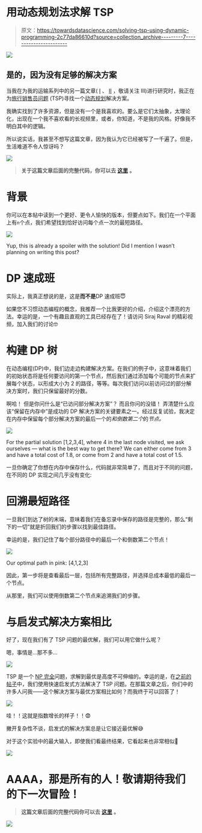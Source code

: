# 用动态规划法求解 TSP

> 原文：<https://towardsdatascience.com/solving-tsp-using-dynamic-programming-2c77da86610d?source=collection_archive---------7----------------------->

![](img/cbe7f41e67b62e0e549f6c1b25c9c69e.png)

## 是的，因为没有足够的解决方案

当我在为我的运输系列中的另一篇文章( [I](https://medium.com/hackernoon/yats-yet-another-tsp-solution-6a71aeabe1f8) 、 [II](/bounded-clustering-7ac02128c893) ，敬请关注 III)进行研究时，我正在为[旅行销售员问题](https://en.wikipedia.org/wiki/Travelling_salesman_problem) (TSP)寻找一个[动态规划](https://en.wikipedia.org/wiki/Dynamic_programming)解决方案。

我确实找到了许多资源，但是没有一个是我喜欢的。要么是它们太抽象，太理论化，出现在一个我不喜欢看的长视频里，或者，你知道，不是我的风格。好像我不明白其中的逻辑。

所以说实话，我甚至不想写这篇文章，因为我认为它已经被写了一千遍了。但是，生活难道不令人惊讶吗？

![](img/1a2b02fb249a0857536248b026e290bc.png)

> **关于这篇文章后面的完整代码，你可以去** [**这里**](https://github.com/DalyaG/CodeSnippetsForPosterity/tree/master/SolvingTSPUsingDynamicProgramming) **。**

# 背景

你可以在本帖中读到一个更好、更令人愉快的版本，但要点如下。我们在一个平面上有`n`个点，我们希望找到恰好访问每个点一次的最短路径。

![](img/58bdf2b9430650ed47d8ce49635a77e9.png)

Yup, this is already a spoiler with the solution! Did I mention I wasn’t planning on writing this post?

# DP 速成班

实际上，我真正想说的是，这是**而不是**DP 速成班😇

如果您不习惯动态编程的概念，我推荐一个比我更好的介绍，介绍这个漂亮的方法。幸运的是，一个有趣且直观的工具已经存在了！请访问 Siraj Raval 的精彩视频，加入我们的讨论🤓

# 构建 DP 树

在动态编程(DP)中，我们边走边构建解决方案。在我们的例子中，这意味着我们的初始状态将是任何要访问的第一个节点，然后我们通过添加每个可能的节点来扩展每个状态，以形成大小为 2 的路径，等等。每次我们访问以前访问过的部分解决方案时，我们只保留最好的分数。

啊哈！
但是你问什么是“已访问部分解决方案”？
而且你问的没错！
弄清楚什么应该“保留在内存中”是成功的 DP 解决方案的关键要素之一。经过反复试验，我决定在内存中保留每个部分解决方案的最后一个的*和倒数第二个*的*节点。*

![](img/1acbab149586f5dd70f42ad4cd66ec97.png)

For the partial solution [1,2,3,4], where 4 in the last node visited, we ask ourselves — what is the best way to get there? We can either come from 3 and have a total cost of 1.8, or come from 2 and have a total cost of 1.5.

一旦你确定了你想在内存中保存什么，代码就非常简单了，而且对于不同的问题，在不同的 DP 实现之间几乎没有变化:

# 回溯最短路径

一旦我们到达了树的末端，意味着我们在备忘录中保存的路径是完整的，那么“剩下的一切”就是折回我们的步骤以找到最佳路径。

幸运的是，我们记住了每个部分路径中的最后一个和倒数第二个节点！

![](img/ba37a0ba222485475769799dfbda095b.png)

Our optimal path in pink: [4,1,2,3]

因此，第一步将是查看最后一层，包括所有完整路径，并选择总成本最低的最后一个节点。

从那里，我们可以使用倒数第二个节点来追溯我们的步骤。

# 与启发式解决方案相比

好了，现在我们有了 TSP 问题的最优解，我们可以用它做什么呢？

嗯，事情是…那不多…

![](img/482eb55b15e7bbdde896c488b2634ba9.png)

TSP 是一个 [NP 完全](https://en.wikipedia.org/wiki/NP-completeness)问题，求解到最优是高度不可伸缩的。幸运的是，在[之前的帖子](https://medium.com/hackernoon/yats-yet-another-tsp-solution-6a71aeabe1f8)中，我们使用快速启发式方法解决了 TSP 问题。在那篇文章之后，你们中的许多人问我——这个解决方案与最优方案相比如何？而我终于可以回答了！

![](img/6485bc21530f78b1bb43376266687f06.png)

哇！！这就是指数增长的样子！！😨

撇开复杂性不谈，启发式的解决方案总是让它接近最优解😅

对于这个实验中的最大输入，即使我们看最终结果，它看起来也非常相似🎯

![](img/c604ee4805a56f6d67cbca30cacce084.png)

# AAAA，那是所有的人！敬请期待我们的下一次冒险！

> **这篇文章后面的完整代码你可以去** [**这里**](https://github.com/DalyaG/CodeSnippetsForPosterity/tree/master/SolvingTSPUsingDynamicProgramming) **。**

![](img/5e6e5015fe97410b1236c9ab84dd486b.png)